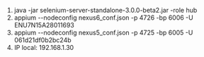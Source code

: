 1. java -jar selenium-server-standalone-3.0.0-beta2.jar -role hub
2. appium --nodeconfig nexus6_conf.json -p 4726 -bp 6006 -U ENU7N15A28011693
3. appium --nodeconfig nexus5_conf.json -p 4725 -bp 6005 -U 061d21df0b2bc24b
4. IP local: 192.168.1.30